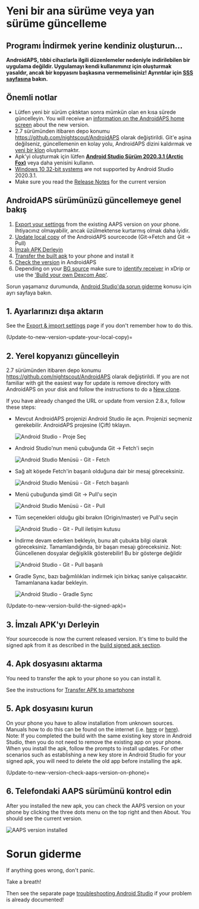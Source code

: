 # Yeni bir ana sürüme veya yan sürüme güncelleme

## Programı İndirmek yerine kendiniz oluşturun...

**AndroidAPS, tıbbi cihazlarla ilgili düzenlemeler nedeniyle indirilebilen bir uygulama değildir. Uygulamayı kendi kullanımınız için oluşturmak yasaldır, ancak bir kopyasını başkasına vermemelisiniz! Ayrıntılar için [SSS sayfasına](../Getting-Started/FAQ.md) bakın.**

## Önemli notlar

* Lütfen yeni bir sürüm çıktıktan sonra mümkün olan en kısa sürede güncelleyin. You will receive an [information on the AndroidAPS home screen](Releasenotes-release-notes) about the new version.
* 2.7 sürümünden itibaren depo konumu <https://github.com/nightscout/AndroidAPS> olarak değiştirildi. Git'e aşina değilseniz, güncellemenin en kolay yolu, AndroidAPS dizini kaldırmak ve [yeni bir klon](../Installing-AndroidAPS/Building-APK.md) oluşturmaktır.
* Apk'yi oluşturmak için lütfen **[Android Studio Sürüm 2020.3.1 (Arctic Fox)](https://developer.android.com/studio/)** veya daha yenisini kullanın.
* [Windows 10 32-bit systems](troubleshooting_androidstudio-unable-to-start-daemon-process) are not supported by Android Studio 2020.3.1.
* Make sure you read the [Release Notes](../Installing-AndroidAPS/Releasenotes.md) for the current version

## AndroidAPS sürümünüzü güncellemeye genel bakış

1. [Export your settings](../Usage/ExportImportSettings-export-settings) from the existing AAPS version on your phone. İhtiyacınız olmayabilir, ancak üzülmektense kurtarmış olmak daha iyidir.
2. [Update local copy](Update-to-new-version-update-your-local-copy) of the AndroidAPS sourcecode (Git->Fetch and Git -> Pull)
3. [İmzalı APK Derleyin](Update-to-new-version-build-the-signed-apk)
4. [Transfer the built apk](Building-APK-transfer-apk-to-smartphone) to your phone and install it
5. [Check the version](Update-to-new-version-check-aaps-version-on-phone) in AndroidAPS
6. Depending on your [BG source](../Configuration/BG-Source.md) make sure to [identify receiver](xdrip-identify-receiver) in xDrip or use the ['Build your own Dexcom App'](DexcomG6-if-using-g6-with-build-your-own-dexcom-app).

Sorun yaşamanız durumunda, [Android Studio'da sorun giderme](../Installing-AndroidAPS/troubleshooting_androidstudio) konusu için ayrı sayfaya bakın.

## 1. Ayarlarınızı dışa aktarın

See the [Export & import settings](ExportImportSettings-export-settings) page if you don't remember how to do this.

(Update-to-new-version-update-your-local-copy)=

## 2. Yerel kopyanızı güncelleyin

2.7 sürümünden itibaren depo konumu <https://github.com/nightscout/AndroidAPS> olarak değiştirildi. If you are not familiar with git the easiest way for update is remove directory with AndroidAPS on your disk and follow the instructions to do a [New clone](../Installing-AndroidAPS/Building-APK.md).

If you have already changed the URL or update from version 2.8.x, follow these steps:

* Mevcut AndroidAPS projenizi Android Studio ile açın. Projenizi seçmeniz gerekebilir. AndroidAPS projesine (Çift) tıklayın.
    
    ![Android Studio - Proje Seç](../images/update/01_ProjectSelection.png)

* Android Studio'nun menü çubuğunda Git -> Fetch'i seçin
    
    ![Android Studio Menüsü - Git - Fetch](../images/update/02_GitFetch.png)

* Sağ alt köşede Fetch'in başarılı olduğuna dair bir mesaj göreceksiniz.
    
    ![Android Studio Menüsü - Git - Fetch başarılı](../images/update/03_GitFetchSuccessful.png)

* Menü çubuğunda şimdi Git -> Pull'u seçin
    
    ![Android Studio Menüsü - Git - Pull](../images/update/04_GitPull.png)

* Tüm seçenekleri olduğu gibi bırakın (Origin/master) ve Pull'u seçin
    
    ![Android Studio - Git - Pull iletişim kutusu](../images/update/05_GitPullOptions.png)

* İndirme devam ederken bekleyin, bunu alt çubukta bilgi olarak göreceksiniz. Tamamlandığında, bir başarı mesajı göreceksiniz. Not: Güncellenen dosyalar değişiklik gösterebilir! Bu bir gösterge değildir
    
    ![Android Studio - Git - Pull başarılı](../images/update/06_GitPullSuccess.png)

* Gradle Sync, bazı bağımlılıkları indirmek için birkaç saniye çalışacaktır. Tamamlanana kadar bekleyin.
    
    ![Android Studio - Gradle Sync](../images/studioSetup/40_BackgroundTasks.png)

(Update-to-new-version-build-the-signed-apk)=

## 3. İmzalı APK'yı Derleyin

Your sourcecode is now the current released version. It's time to build the signed apk from it as described in the [build signed apk section](Building-APK-generate-signed-apk).

## 4. Apk dosyasını aktarma

You need to transfer the apk to your phone so you can install it.

See the instructions for [Transfer APK to smartphone](Building-APK-transfer-apk-to-smartphone)

## 5. Apk dosyasını kurun

On your phone you have to allow installation from unknown sources. Manuals how to do this can be found on the internet (i.e. [here](https://www.expressvpn.com/de/support/vpn-setup/enable-apk-installs-android/) or [here](https://www.androidcentral.com/unknown-sources)). Note: If you completed the build with the same existing key store in Android Studio, then you do not need to remove the existing app on your phone. When you install the apk, follow the prompts to install updates. For other scenarios such as establishing a new key store in Android Studio for your signed apk, you will need to delete the old app before installing the apk.

(Update-to-new-version-check-aaps-version-on-phone)=

## 6. Telefondaki AAPS sürümünü kontrol edin

After you installed the new apk, you can check the AAPS version on your phone by clicking the three dots menu on the top right and then About. You should see the current version.

![AAPS version installed](../images/Update_VersionCheck282.png)

# Sorun giderme

If anything goes wrong, don't panic.

Take a breath!

Then see the separate page [troubleshooting Android Studio](../Installing-AndroidAPS/troubleshooting_androidstudio) if your problem is already documented!